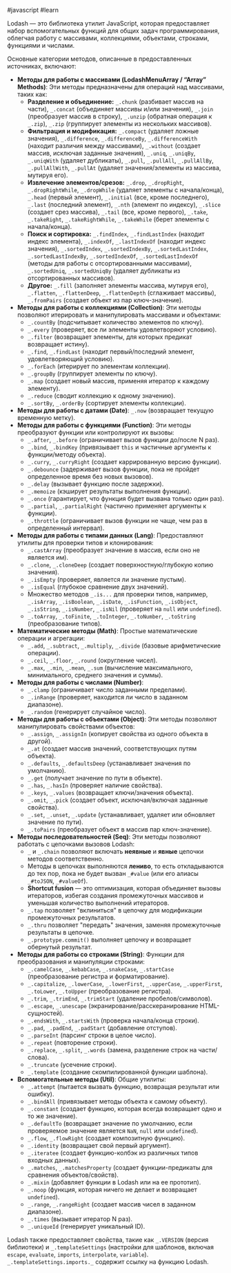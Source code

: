 #javascript #learn 

Lodash — это библиотека утилит JavaScript, которая предоставляет набор вспомогательных функций для общих задач программирования, облегчая работу с массивами, коллекциями, объектами, строками, функциями и числами.

Основные категории методов, описанные в предоставленных источниках, включают:

- **Методы для работы с массивами (LodashMenuArray / “Array” Methods)**: Эти методы предназначены для операций над массивами, таких как:
    - **Разделение и объединение:** `_.chunk` (разбивает массив на части), `_.concat` (объединяет массивы и/или значения), `_.join` (преобразует массив в строку), `_.unzip` (обратная операция к `_.zip`), `_.zip` (группирует элементы из нескольких массивов).
    - **Фильтрация и модификация:** `_.compact` (удаляет ложные значения), `_.difference`, `_.differenceBy`, `_.differenceWith` (находит различия между массивами), `_.without` (создает массив, исключая заданные значения), `_.uniq`, `_.uniqBy`, `_.uniqWith` (удаляет дубликаты), `_.pull`, `_.pullAll`, `_.pullAllBy`, `_.pullAllWith`, `_.pullAt` (удаляет значения/элементы из массива, мутируя его).
    - **Извлечение элементов/срезов:** `_.drop`, `_.dropRight`, `_.dropRightWhile`, `_.dropWhile` (удаляет элементы с начала/конца), `_.head` (первый элемент), `_.initial` (все, кроме последнего), `_.last` (последний элемент), `_.nth` (элемент по индексу), `_.slice` (создает срез массива), `_.tail` (все, кроме первого), `_.take`, `_.takeRight`, `_.takeRightWhile`, `_.takeWhile` (берет элементы с начала/конца).
    - **Поиск и сортировка:** `_.findIndex`, `_.findLastIndex` (находит индекс элемента), `_.indexOf`, `_.lastIndexOf` (находит индекс значения), `_.sortedIndex`, `_.sortedIndexBy`, `_.sortedLastIndex`, `_.sortedLastIndexBy`, `_.sortedIndexOf`, `_.sortedLastIndexOf` (методы для работы с отсортированными массивами), `_.sortedUniq`, `_.sortedUniqBy` (удаляет дубликаты из отсортированных массивов).
    - **Другое:** `_.fill` (заполняет элементы массива, мутируя его), `_.flatten`, `_.flattenDeep`, `_.flattenDepth` (сглаживает массивы), `_.fromPairs` (создает объект из пар ключ-значение).
- **Методы для работы с коллекциями (Collection)**: Эти методы позволяют итерировать и манипулировать массивами и объектами:
    - `_.countBy` (подсчитывает количество элементов по ключу).
    - `_.every` (проверяет, все ли элементы удовлетворяют условию).
    - `_.filter` (возвращает элементы, для которых предикат возвращает истину).
    - `_.find`, `_.findLast` (находит первый/последний элемент, удовлетворяющий условию).
    - `_.forEach` (итерирует по элементам коллекции).
    - `_.groupBy` (группирует элементы по ключу).
    - `_.map` (создает новый массив, применяя итератор к каждому элементу).
    - `_.reduce` (сводит коллекцию к одному значению).
    - `_.sortBy`, `_.orderBy` (сортирует элементы коллекции).
- **Методы для работы с датами (Date)**: `_.now` (возвращает текущую временную метку).
- **Методы для работы с функциями (Function)**: Эти методы преобразуют функции или контролируют их вызовы:
    - `_.after`, `_.before` (ограничивает вызов функции до/после N раз).
    - `_.bind`, `_.bindKey` (привязывает `this` и частичные аргументы к функции/методу объекта).
    - `_.curry`, `_.curryRight` (создает каррированную версию функции).
    - `_.debounce` (задерживает вызов функции, пока не пройдет определенное время без новых вызовов).
    - `_.delay` (вызывает функцию после задержки).
    - `_.memoize` (кэширует результаты выполнения функции).
    - `_.once` (гарантирует, что функция будет вызвана только один раз).
    - `_.partial`, `_.partialRight` (частично применяет аргументы к функции).
    - `_.throttle` (ограничивает вызов функции не чаще, чем раз в определенный интервал).
- **Методы для работы с типами данных (Lang)**: Предоставляют утилиты для проверки типов и клонирования:
    - `_.castArray` (преобразует значение в массив, если оно не является им).
    - `_.clone`, `_.cloneDeep` (создает поверхностную/глубокую копию значения).
    - `_.isEmpty` (проверяет, является ли значение пустым).
    - `_.isEqual` (глубокое сравнение двух значений).
    - Множество методов `_.is...` для проверки типов, например, `_.isArray`, `_.isBoolean`, `_.isDate`, `_.isFunction`, `_.isObject`, `_.isString`, `_.isNumber`, `_.isNil` (проверяет на `null` или `undefined`).
    - `_.toArray`, `_.toFinite`, `_.toInteger`, `_.toNumber`, `_.toString` (преобразование типов).
- **Математические методы (Math)**: Простые математические операции и агрегации:
    - `_.add`, `_.subtract`, `_.multiply`, `_.divide` (базовые арифметические операции).
    - `_.ceil`, `_.floor`, `_.round` (округление чисел).
    - `_.max`, `_.min`, `_.mean`, `_.sum` (вычисление максимального, минимального, среднего значения и суммы).
- **Методы для работы с числами (Number)**:
    - `_.clamp` (ограничивает число заданными пределами).
    - `_.inRange` (проверяет, находится ли число в заданном диапазоне).
    - `_.random` (генерирует случайное число).
- **Методы для работы с объектами (Object)**: Эти методы позволяют манипулировать свойствами объектов:
    - `_.assign`, `_.assignIn` (копирует свойства из одного объекта в другой).
    - `_.at` (создает массив значений, соответствующих путям объекта).
    - `_.defaults`, `_.defaultsDeep` (устанавливает значения по умолчанию).
    - `_.get` (получает значение по пути в объекте).
    - `_.has`, `_.hasIn` (проверяет наличие свойства).
    - `_.keys`, `_.values` (возвращает ключи/значения объекта).
    - `_.omit`, `_.pick` (создает объект, исключая/включая заданные свойства).
    - `_.set`, `_.unset`, `_.update` (устанавливает, удаляет или обновляет значение по пути).
    - `_.toPairs` (преобразует объект в массив пар ключ-значение).
- **Методы последовательностей (Seq)**: Эти методы позволяют работать с цепочками вызовов Lodash:
    - `_` и `_.chain` позволяют включать **неявные** и **явные** цепочки методов соответственно.
    - Методы в цепочках выполняются **лениво**, то есть откладываются до тех пор, пока не будет вызван `_#value` (или его алиасы `_#toJSON`, `_#valueOf`).
    - **Shortcut fusion** — это оптимизация, которая объединяет вызовы итераторов, избегая создания промежуточных массивов и уменьшая количество выполнений итераторов.
    - `_.tap` позволяет "вклиниться" в цепочку для модификации промежуточных результатов.
    - `_.thru` позволяет "передать" значения, заменяя промежуточные результаты в цепочке.
    - `_.prototype.commit()` выполняет цепочку и возвращает обернутый результат.
- **Методы для работы со строками (String)**: Функции для преобразования и манипуляции строками:
    - `_.camelCase`, `_.kebabCase`, `_.snakeCase`, `_.startCase` (преобразование регистра и форматирование).
    - `_.capitalize`, `_.lowerCase`, `_.lowerFirst`, `_.upperCase`, `_.upperFirst`, `_.toLower`, `_.toUpper` (преобразование регистра).
    - `_.trim`, `_.trimEnd`, `_.trimStart` (удаление пробелов/символов).
    - `_.escape`, `_.unescape` (экранирование/расскеранирование HTML-сущностей).
    - `_.endsWith`, `_.startsWith` (проверка начала/конца строки).
    - `_.pad`, `_.padEnd`, `_.padStart` (добавление отступов).
    - `_.parseInt` (парсинг строки в целое число).
    - `_.repeat` (повторение строки).
    - `_.replace`, `_.split`, `_.words` (замена, разделение строк на части/слова).
    - `_.truncate` (усечение строки).
    - `_.template` (создание скомпилированной функции шаблона).
- **Вспомогательные методы (Util)**: Общие утилиты:
    - `_.attempt` (пытается вызвать функцию, возвращая результат или ошибку).
    - `_.bindAll` (привязывает методы объекта к самому объекту).
    - `_.constant` (создает функцию, которая всегда возвращает одно и то же значение).
    - `_.defaultTo` (возвращает значение по умолчанию, если проверяемое значение является `NaN`, `null` или `undefined`).
    - `_.flow`, `_.flowRight` (создает композитную функцию).
    - `_.identity` (возвращает свой первый аргумент).
    - `_.iteratee` (создает функцию-колбэк из различных типов входных данных).
    - `_.matches`, `_.matchesProperty` (создает функции-предикаты для сравнения объектов/свойств).
    - `_.mixin` (добавляет функции в Lodash или на ее прототип).
    - `_.noop` (функция, которая ничего не делает и возвращает `undefined`).
    - `_.range`, `_.rangeRight` (создает массив чисел в заданном диапазоне).
    - `_.times` (вызывает итератор N раз).
    - `_.uniqueId` (генерирует уникальный ID).

Lodash также предоставляет свойства, такие как `_.VERSION` (версия библиотеки) и `_.templateSettings` (настройки для шаблонов, включая `escape`, `evaluate`, `imports`, `interpolate`, `variable`). `_.templateSettings.imports._` содержит ссылку на функцию Lodash.
